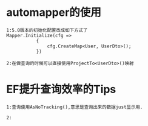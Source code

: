 # automapper的使用
```
1:5.0版本的初始化配置改成如下方式了
Mapper.Initialize(cfg =>
           {
               cfg.CreateMap<User, UserDto>();
           })

2:在做查询的时候可以直接使用ProjectTo<UserDto>()映射
```

# EF提升查询效率的Tips
```
1:查询使用AsNoTracking(),意思是查询出来的数据just显示用.

2:
```